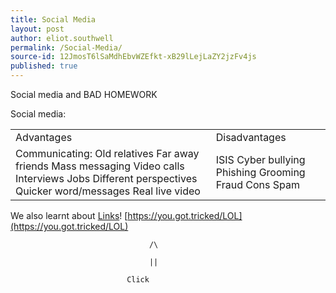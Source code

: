 ```yaml
---
title: Social Media
layout: post
author: eliot.southwell
permalink: /Social-Media/
source-id: 12JmosT6lSaMdhEbvWZEfkt-xB29lLejLaZY2jzFv4js
published: true
---
```

Social media and BAD HOMEWORK

Social media:

<table>
  <tr>
    <td>Advantages</td>
    <td>Disadvantages</td>
  </tr>
  <tr>
    <td>Communicating:
Old relatives
Far away friends
Mass messaging
Video calls
Interviews
Jobs
Different perspectives
Quicker word/messages
Real live video</td>
    <td>ISIS
Cyber bullying
Phishing
Grooming
Fraud
Cons
Spam
</td>
  </tr>
</table>


We also learnt about [Links](https://en.wikipedia.org/wiki/Link)! [https://you.got.tricked/LOL](https://you.got.tricked/LOL)

                                   /\

                                   ||

                              Click

